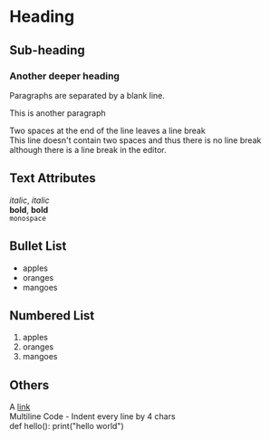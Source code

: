 # Heading
## Sub-heading
### Another deeper heading

Paragraphs are separated by a blank line.

This is another paragraph

Two spaces at the end of the line leaves a line break  
This line doesn't contain two spaces
and thus there is no line break although there is a line break in the editor.

## Text Attributes

_italic_, *italic*  
__bold__, **bold**  
`monospace`

## Bullet List
* apples
* oranges
* mangoes

## Numbered List
1. apples
2. oranges
3. mangoes

## Others
A [link](http://github.com)  
Multiline Code - Indent every line by 4 chars  
    def hello():
        print("hello world")
